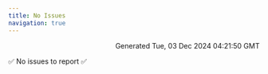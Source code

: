 ```yaml
---
title: No Issues
navigation: true
---
```


<p style="text-align:right;color:#cccs">
Generated Tue, 03 Dec 2024 04:21:50 GMT
</p>
<p>✅ No issues to report ✅</p>



